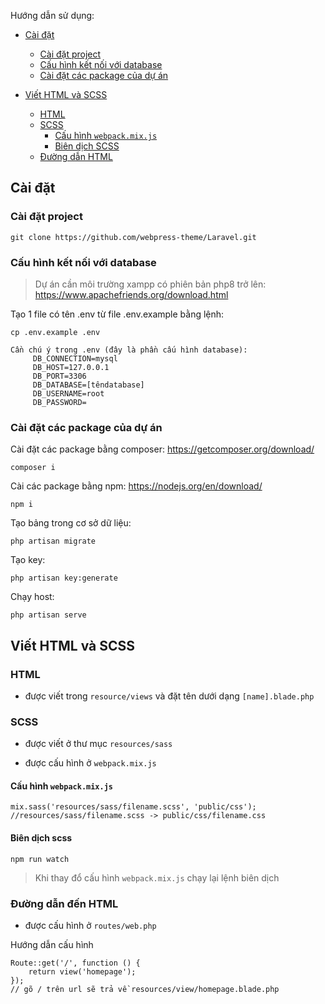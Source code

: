 Hướng dẫn sử dụng:
- [Cài đặt](#cài-đặt)
    - [Cài đặt project](#cài-đặt-project)
    - [Cấu hình kết nối với database](#cấu-hình-kết-nối-với-database)
    - [Cài đặt các package của dự án](#cài-đặt-các-package-của-dự-án)

- [Viết HTML và SCSS](#viết-html-và-scss)
    - [HTML](#html)
    - [SCSS](#scss)
        - [Cấu hình `webpack.mix.js`](#cấu-hình-webpackmixjs)
        - [Biên dịch SCSS](#biên-dịch-scss)
    - [Đường dẫn HTML](#đường-dẫn-đến-html)



## Cài đặt

### Cài đặt project


```git clone https://github.com/webpress-theme/Laravel.git```

### Cấu hình kết nối với database
>Dự án cần môi trường xampp có phiên bản php8 trở lên: https://www.apachefriends.org/download.html

Tạo 1 file có tên .env từ file .env.example bằng lệnh:

``` cp .env.example .env ```

    Cần chú ý trong .env (đây là phần cấu hình database):
         DB_CONNECTION=mysql
         DB_HOST=127.0.0.1
         DB_PORT=3306
         DB_DATABASE=[têndatabase]
         DB_USERNAME=root
         DB_PASSWORD=

### Cài đặt các package của dự án

Cài đặt các package bằng composer: https://getcomposer.org/download/

```composer i```

Cài các package bằng npm: https://nodejs.org/en/download/

```npm i```

Tạo bảng trong cơ sở dữ liệu:

```php artisan migrate```

Tạo key:

```php artisan key:generate```

Chạy host:
    
```php artisan serve```

## Viết HTML và SCSS

### HTML
- được viết trong `resource/views` và đặt tên dưới dạng `[name].blade.php`
    
### SCSS 
- được viết ở thư mục `resources/sass`
 
- được cấu hình ở `webpack.mix.js`

#### Cấu hình `webpack.mix.js`

```mix.sass('resources/sass/filename.scss', 'public/css'); //resources/sass/filename.scss -> public/css/filename.css ```

#### Biên dịch scss

```npm run watch```

>Khi thay đổ cấu hình `webpack.mix.js` chạy lại lệnh biên dịch 


### Đường dẫn đến HTML
- được cấu hình ở `routes/web.php`

Hướng dẫn cấu hình
```
Route::get('/', function () {
    return view('homepage');
});
// gõ / trên url sẽ trả về resources/view/homepage.blade.php
```














